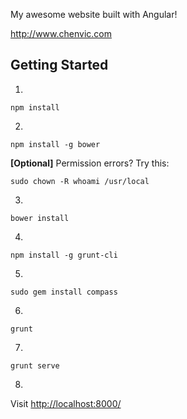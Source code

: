 My awesome website built with Angular!

http://www.chenvic.com

## Getting Started

1.
```
npm install
```

2.
```
npm install -g bower
```

**[Optional]** Permission errors? Try this:

```
sudo chown -R whoami /usr/local
```

3.
```
bower install
```

4.
```
npm install -g grunt-cli
```

5.
```
sudo gem install compass
```

6.
```
grunt
```

7.
```
grunt serve
```

8.
Visit [http://localhost:8000/](http://localhost:8000/)
